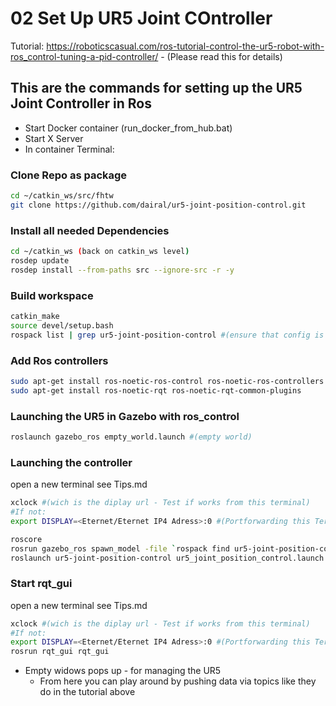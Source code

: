 # 02 Set Up UR5 Joint COntroller

Tutorial: <https://roboticscasual.com/ros-tutorial-control-the-ur5-robot-with-ros_control-tuning-a-pid-controller/>
    - (Please read this for details)

## This are the commands for setting up the UR5 Joint Controller in Ros

- Start Docker container (run_docker_from_hub.bat)
- Start X Server
- In container Terminal:

### Clone Repo as package

```bash
cd ~/catkin_ws/src/fhtw
git clone https://github.com/dairal/ur5-joint-position-control.git
```

### Install all needed Dependencies

```bash
cd ~/catkin_ws (back on catkin_ws level)
rosdep update
rosdep install --from-paths src --ignore-src -r -y
```

### Build workspace

```bash
catkin_make
source devel/setup.bash
rospack list | grep ur5-joint-position-control #(ensure that config is correctly installed and recognized by ROS)
```

### Add Ros controllers

```bash
sudo apt-get install ros-noetic-ros-control ros-noetic-ros-controllers
sudo apt-get install ros-noetic-rqt ros-noetic-rqt-common-plugins
```

### Launching the UR5 in Gazebo with ros_control

```bash
roslaunch gazebo_ros empty_world.launch #(empty world)
```

### Launching the controller

open a new terminal see Tips.md

```bash
xclock #(wich is the diplay url - Test if works from this terminal)
#If not:
export DISPLAY=<Eternet/Eternet IP4 Adress>:0 #(Portforwarding this Terminal to XServer/Gazebo etc.)

roscore
rosrun gazebo_ros spawn_model -file `rospack find ur5-joint-position-control`/urdf/ur5_jnt_pos_ctrl.urdf -urdf -x 0 -y 0 -z 0.1 -model ur5 #(will build an UR5 model)
roslaunch ur5-joint-position-control ur5_joint_position_control.launch #(will create an controller)
```

### Start rqt_gui

open a new terminal see Tips.md

```bash
xclock #(wich is the diplay url - Test if works from this terminal)
#If not:
export DISPLAY=<Eternet/Eternet IP4 Adress>:0 #(Portforwarding this Terminal to XServer/Gazebo etc.)
rosrun rqt_gui rqt_gui
```

- Empty widows pops up - for managing the UR5
  - From here you can play around by pushing data via topics like they do in the tutorial above
